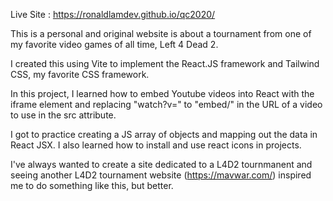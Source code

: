 Live Site : https://ronaldlamdev.github.io/qc2020/

This is a personal and original website is about a tournament from one of my favorite video games of all time, Left 4 Dead 2.

I created this using Vite to implement the React.JS framework and Tailwind CSS, my favorite CSS framework. 

In this project, I learned how to embed Youtube videos into React with the iframe element and replacing "watch?v=" to "embed/" in
the URL of a video to use in the src attribute.

I got to practice creating a JS array of objects and mapping out the data in React JSX. I also learned how to install and use react icons 
in projects. 

I've always wanted to create a site dedicated to a L4D2 tournmanent and seeing another L4D2 tournament website (https://mavwar.com/) inspired me to do 
something like this, but better. 
